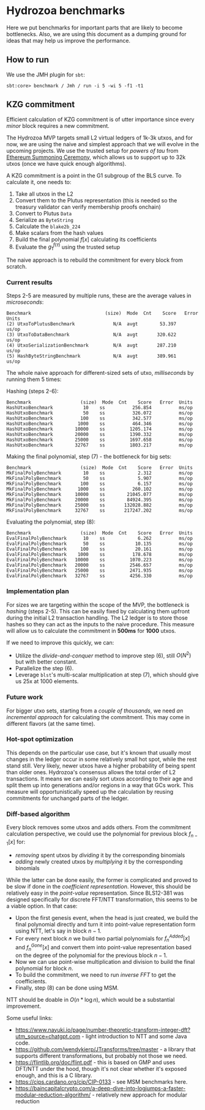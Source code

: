 # Hydrozoa benchmarks

Here we put benchmarks for important parts that are likely to become bottlenecks.
Also, we are using this document as a dumping ground for ideas that may help us
improve the performance.

## How to run

We use the JMH plugin for `sbt`:

```
sbt:core> benchmark / Jmh / run -i 5 -wi 5 -f1 -t1
```

## KZG commitment

Efficient calculation of KZG commitment is of utter importance since every _minor_
block requires a new commitment.

The Hydrozoa MVP targets small L2 virtual ledgers of 1k-3k utxos, and for now, we are using
the naive and simplest approach that we will evolve in the upcoming projects.
We use the trusted setup for _powers of tau_ from [Ethereum Summoning Ceremony](https://audit.kzgceremony.eth.limo/),
which allows us to support up to 32k utxos (once we have quick enough algorithms).

A KZG commitment is a point in the G1 subgroup of the BLS curve. 
To calculate it, one needs to:
1. Take all utxos in the L2
2. Convert them to the Plutus representation (this is needed so the treasury validator can verify membership proofs onchain)
3. Convert to Plutus `Data`
4. Serialize as `ByteString`
5. Calculate the `blake2b_224`
6. Make scalars from the hash values
7. Build the final polynomial $f[x]$ calculating its coefficients
8. Evaluate the $g_1^{f(\tau)}$ using the trusted setup

The naive approach is to rebuild the commitment for every block from scratch.

### Current results

Steps 2-5 are measured by multiple runs, these are the average values in _microseconds_: 

```
Benchmark                           (size)  Mode  Cnt    Score   Error  Units
(2) UtxoToPlutusBenchmark              N/A  avgt        53.397          us/op
(3) UtxoToDataBenchmark                N/A  avgt       320.622          us/op
(4) UtxoSerializationBenchmark         N/A  avgt       287.210          us/op
(5) HashByteStringBenchmark            N/A  avgt       389.961          us/op
```

The whole naive approach for different-sized sets of utxo, _milliseconds_ by 
running them 5 times:
          
Hashing (steps 2-6):

```
Benchmark                  (size)  Mode  Cnt    Score   Error  Units   
HashUtxoBenchmark           10    ss          256.854          ms/op
HashUtxoBenchmark           50    ss          326.072          ms/op
HashUtxoBenchmark          100    ss          342.577          ms/op
HashUtxoBenchmark         1000    ss          464.346          ms/op
HashUtxoBenchmark        10000    ss         1205.174          ms/op
HashUtxoBenchmark        20000    ss         1390.332          ms/op
HashUtxoBenchmark        25000    ss         1697.658          ms/op
HashUtxoBenchmark        32767    ss         1803.217          ms/op
```

Making the final polynomial, step (7) - the bottleneck for big sets:
                                               
```
Benchmark                  (size)  Mode  Cnt    Score   Error  Units   
MkFinalPolyBenchmark        10    ss            2.312          ms/op
MkFinalPolyBenchmark        50    ss            5.907          ms/op
MkFinalPolyBenchmark       100    ss            6.157          ms/op
MkFinalPolyBenchmark      1000    ss          260.102          ms/op
MkFinalPolyBenchmark     10000    ss        21045.077          ms/op
MkFinalPolyBenchmark     20000    ss        84924.395          ms/op
MkFinalPolyBenchmark     25000    ss       132028.882          ms/op
MkFinalPolyBenchmark     32767    ss       217247.202          ms/op
```

Evaluating the polynomial, step (8):

```
Benchmark                  (size)  Mode  Cnt    Score   Error  Units   
EvalFinalPolyBenchmark      10    ss            6.262          ms/op
EvalFinalPolyBenchmark      50    ss           10.135          ms/op
EvalFinalPolyBenchmark     100    ss           20.161          ms/op
EvalFinalPolyBenchmark    1000    ss          178.678          ms/op
EvalFinalPolyBenchmark   10000    ss         1070.223          ms/op
EvalFinalPolyBenchmark   20000    ss         2546.657          ms/op
EvalFinalPolyBenchmark   25000    ss         2471.935          ms/op
EvalFinalPolyBenchmark   32767    ss         4256.330          ms/op
```

### Implementation plan

For sizes we are targeting within the scope of the MVP, 
the bottleneck is _hashing_ (steps 2-5). This can be easily fixed by calculating them upfront 
during the initial L2 transaction handling. The L2 ledger is to store those hashes so 
they can act as the inputs to the naive procedure.
This measure will allow us to calculate the commitment in **500ms** for **1000** utxos.

If we need to improve this quickly, we can:
* Utilize the _divide-and-conquer_ method to improve step (6), still $O(N^2)$ but with better constant.
* Parallelize the step (6).
* Leverage `blst`'s multi-scalar multiplication at step (7), which should give us 25x at 1000 elements.

### Future work

For bigger utxo sets, starting from a _couple of thousands_, 
we need _an incremental approach_ for calculating the commitment.
This may come in different flavors (at the same time).

### Hot-spot optimization

This depends on the particular use case, but it's known that usually 
most changes in the ledger occur in some relatively small hot spot, 
while the rest stand still. Very likely, newer utxos have a higher probability of being spent
than older ones. Hydrozoa's consensus allows the total order of L2 transactions.
It means we can easily sort utxos according to their age and split them up into
generations and/or regions in a way that GCs work. This measure  will 
opportunistically speed up the calculation by reusing commitments for
unchanged parts of the ledger.

### Diff-based algorithm

Every block removes some utxos and adds others. 
From the commitment calculation perspective, we could use the polynomial for previous 
block $f_{n-1}[x]$ for:
* _removing_ spent utxos by _dividing_ it by the corresponding binomials
* _adding_ newly created utxos by _multiplying_ it by the corresponding binomials

While the latter can be done easily, the former is complicated and proved to be slow
if done in the _coefficient representation_. However, this should be relatively easy in
the _point-value_ representation.
Since BLS12-381 was designed specifically for discrete FFT/NTT transformation, this seems to be a viable option.
In that case:

* Upon the first genesis event, when the head is just created, 
  we build the final polynomial directly and turn it into
  point-value representation form using NTT, let's say in block $n-1$.
* For every next block $n$ we build two partial polynomials for $f^{Added}_n[x]$ and $f^{Gone}_n[x]$
  and convert them into point-value representation based on the degree of the polynomial for the previous block $n-1$. 
* Now we can use point-wise multiplication and division to build the final polynomial for block $n$.
* To build the commitment, we need to run _inverse FFT_ to get the coefficients.
* Finally, step (8) can be done using MSM.

NTT should be doable in $O(n * \log n)$, which would be a substantial improvement.

Some useful links:

* https://www.nayuki.io/page/number-theoretic-transform-integer-dft?utm_source=chatgpt.com - 
  light introduction to NTT and some Java code.
* https://github.com/wendykierp/JTransforms/tree/master - a library that supports different transformations, 
  but probably not those we need.
* https://flintlib.org/doc/flint.pdf - this is based on GMP and uses DFT/NTT under the hood,
  though it's not clear whether it's exposed enough, and this is a C library.
* https://cips.cardano.org/cip/CIP-0133 - see MSM benchmarks here.
* https://baincapitalcrypto.com/a-deep-dive-into-logjumps-a-faster-modular-reduction-algorithm/ - 
  relatively new approach for modular reduction
